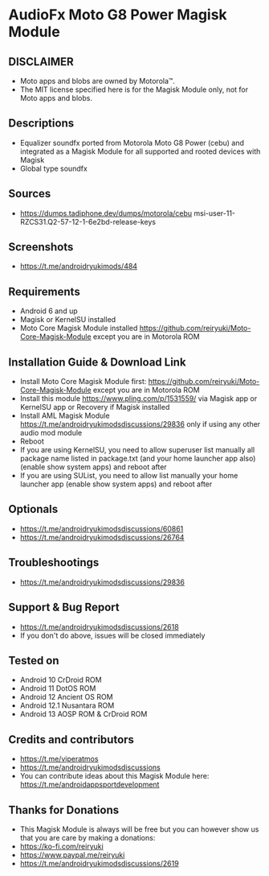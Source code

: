 # AudioFx Moto G8 Power Magisk Module

## DISCLAIMER
- Moto apps and blobs are owned by Motorola™.
- The MIT license specified here is for the Magisk Module only, not for Moto apps and blobs.

## Descriptions
- Equalizer soundfx ported from Motorola Moto G8 Power (cebu) and integrated as a Magisk Module for all supported and rooted devices with Magisk
- Global type soundfx

## Sources
- https://dumps.tadiphone.dev/dumps/motorola/cebu msi-user-11-RZCS31.Q2-57-12-1-6e2bd-release-keys

## Screenshots
- https://t.me/androidryukimods/484

## Requirements
- Android 6 and up
- Magisk or KernelSU installed
- Moto Core Magisk Module installed https://github.com/reiryuki/Moto-Core-Magisk-Module except you are in Motorola ROM

## Installation Guide & Download Link
- Install Moto Core Magisk Module first: https://github.com/reiryuki/Moto-Core-Magisk-Module except you are in Motorola ROM
- Install this module https://www.pling.com/p/1531559/ via Magisk app or KernelSU app or Recovery if Magisk installed
- Install AML Magisk Module https://t.me/androidryukimodsdiscussions/29836 only if using any other audio mod module
- Reboot
- If you are using KernelSU, you need to allow superuser list manually all package name listed in package.txt (and your home launcher app also) (enable show system apps) and reboot after
- If you are using SUList, you need to allow list manually your home launcher app (enable show system apps) and reboot after

## Optionals
- https://t.me/androidryukimodsdiscussions/60861
- https://t.me/androidryukimodsdiscussions/26764

## Troubleshootings
- https://t.me/androidryukimodsdiscussions/29836

## Support & Bug Report
- https://t.me/androidryukimodsdiscussions/2618
- If you don't do above, issues will be closed immediately

## Tested on
- Android 10 CrDroid ROM
- Android 11 DotOS ROM
- Android 12 Ancient OS ROM
- Android 12.1 Nusantara ROM
- Android 13 AOSP ROM & CrDroid ROM

## Credits and contributors
- https://t.me/viperatmos
- https://t.me/androidryukimodsdiscussions
- You can contribute ideas about this Magisk Module here: https://t.me/androidappsportdevelopment

## Thanks for Donations
- This Magisk Module is always will be free but you can however show us that you are care by making a donations:
- https://ko-fi.com/reiryuki
- https://www.paypal.me/reiryuki
- https://t.me/androidryukimodsdiscussions/2619



